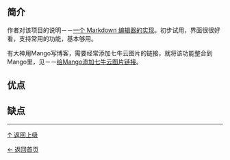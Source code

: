 ﻿
## 简介

作者对该项目的说明－－[一个 Markdown 编辑器的实现](http://egrcc.github.io/2015/04/12/mango-tutorial/)。初步试用，界面很很好看，支持常用的功能，基本够用。

有大神用Mango写博客，需要经常添加七牛云图片的链接，就将该功能整合到Mango里，见－－[给Mango添加七牛云图片链接](http://www.needpp.com/2015/07/01/markdown%E7%BC%96%E8%BE%91%E5%99%A8/)。

## 优点

## 缺点


----
[↑ 返回上级](https://github.com/asin929/linux-software/blob/master/Office-Application/Office-Application.md)

[← 返回首页](https://github.com/asin929/linux-software)
